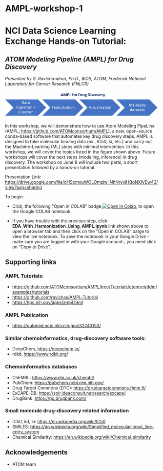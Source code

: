 # AMPL-workshop-1

# NCI Data Science Learning Exchange Hands-on Tutorial: 
## *ATOM Modeling Pipeline (AMPL) for Drug Discovery*
*Presented by S. Ravichandran, Ph.D., BIDS, ATOM, Frederick National Laboratory for Cancer Research (FNLCR)*

![ML-ready dataset creation using AMPL](Img/ml-ready.png) 
 

In this workshop, we will demonstrate how to use Atom Modeling PipeLine (AMPL; https://github.com/ATOMconsortium/AMPL), a new, open-source conda-based software that automates key drug discovery steps. AMPL is designed to take molecular binding data (ex., IC50, ki, etc.) and carry out the Machine-Learning (ML) steps with minimal intervention. In this workshop, we will cover the topics listed in the figure shown above. Future workshops will cover the next steps (modeling, inference) in drug discovery.
The workshop on June 8 will include two parts, a short presentation followed by a hands-on tutorial. 

Presentation Link: https://drive.google.com/file/d/1ScmouWOLOmzjw_NhNryyjHBqNXlVEw43/view?usp=sharing

To begin: 
  
* Click, the following "Open in COLAB" badge,[![Open In Colab](https://colab.research.google.com/assets/colab-badge.svg)](https://colab.research.google.com/github/ravichas/AMPL-workshop-1/blob/main/EDA_With_Harmonization_Using_AMPL.ipynb), to open the Google COLAB notebook

* If you have trouble with the previous step, click **EDA_With_Harmonization_Using_AMPL.ipynb** link shown above to open a browser tab and then click on the "Open in COLAB" batge to view the live notebook. To save the notebook in your Google Drive -make sure you are logged in with your Google account-, you need click on "Copy to Drive".  

## Supporting links

### AMPL Tutorials:
* https://github.com/ATOMconsortium/AMPL/tree/Tutorials/atomsci/ddm/examples/tutorials 
* https://github.com/ravichas/AMPL-Tutorial
* https://hpc.nih.gov/apps/ampl.html

### AMPL Publication 
* https://pubmed.ncbi.nlm.nih.gov/32243153/

### Similar chemoinformatics, drug-discovery software tools:
* DeepChem, https://deepchem.io/
* rdkit, https://www.rdkit.org/

### Chemoinformatics databases
* ChEMBL: https://www.ebi.ac.uk/chembl/
* PubChem: https://pubchem.ncbi.nlm.nih.gov/
* Drug Target Commons (DTC): https://drugtargetcommons.fimm.fi/
* ExCAPE-DB: https://solr.ideaconsult.net/search/excape/
* DrugBank: https://go.drugbank.com/

### Small molecule drug-discovery related information
* IC50, kd, ki: https://en.wikipedia.org/wiki/IC50
* SMILES: https://en.wikipedia.org/wiki/Simplified_molecular-input_line-entry_system
* Chemical Similarity: https://en.wikipedia.org/wiki/Chemical_similarity

## Acknowledgements
* ATOM team

